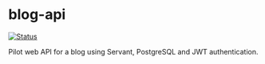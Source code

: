 # blog-api

[![Status](https://github.com/unicolas/blog-api/actions/workflows/haskell.yml/badge.svg)](https://github.com/unicolas/blog-api)

Pilot web API for a blog using Servant, PostgreSQL and JWT authentication.
